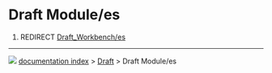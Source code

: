 # Draft Module/es
1.  REDIRECT [Draft\_Workbench/es](Draft_Workbench/es.md)



---
![](images/Right_arrow.png) [documentation index](../README.md) > [Draft](Draft_Workbench.md) > Draft Module/es
